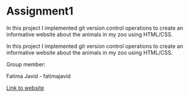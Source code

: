 # Assignment1

In this project I implemented git version control operations to create an informative website about the animals in my zoo using HTML/CSS.

In this project I implemented git version control operations to create an informative website about the animals in my zoo using HTML/CSS.

Group member:

Fatima Javid - fatimajavid

[Link to website](https://https://github.com/Fatimajavid/Assignment1-WildlifeParadiseZoo)
